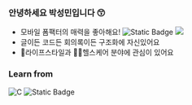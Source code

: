 ### 안녕하세요 박성민입니다 😙
- 모바일 폼팩터의 매력을 좋아해요!  ![Static Badge](https://img.shields.io/badge/Swift-F05138?style=flat-square&logo=swift&logoColor=white) <img src="https://img.shields.io/badge/Flutter-02569B?style=flat-square&logo=flutter&logoColor=white"/> 
- 글이든 코드든 회의록이든 구조화에 자신있어요
- 💼라이프스타일과 🏋🏻헬스케어 분야에 관심이 있어요
ㅤ
### Learn from
![C](https://img.shields.io/badge/Chung--Ang%20Univ.-000000?style=flat-square&logo=c&logoColor=white)
![Static Badge](https://img.shields.io/badge/Apple%20Developer%20Academy%20@%20POSTECH-000000?style=flat-square&logo=apple&logoColor=white)
<!--
**sm-amoled/sm-amoled** is a ✨ _special_ ✨ repository because its `README.md` (this file) appears on your GitHub profile.

Here are some ideas to get you started:

- 🔭 I’m currently working on ...
- 🌱 I’m currently learning ...
- 👯 I’m looking to collaborate on ...
- 🤔 I’m looking for help with ...
- 💬 Ask me about ...
- 📫 How to reach me: ...
- 😄 Pronouns: ...
- ⚡ Fun fact: ...
-->
